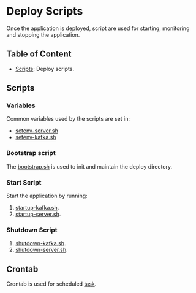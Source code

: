 # Deploy Scripts

Once the application is deployed, script are used for starting, monitoring and stopping the application.

## Table of Content

* [Scripts](#scripts): Deploy scripts.

## Scripts

### Variables

Common variables used by the scripts are set in:

* [setenv-server.sh](../bitstamp-consumer-deploy/src/main/java/com/herron/bitstamp/consumer/deploy/scripts/setenv-server.sh)
* [setenv-kafka.sh](../bitstamp-consumer-deploy/src/main/java/com/herron/bitstamp/consumer/deploy/scripts/setenv-kafka.sh)

### Bootstrap script

The [bootstrap.sh](../bitstamp-consumer-deploy/src/main/java/com/herron/bitstamp/consumer/deploy/scripts/bootstrap.sh)
is used to init and maintain the deploy directory.

### Start Script

Start the application by running:

1. [startup-kafka.sh](../bitstamp-consumer-deploy/src/main/java/com/herron/bitstamp/consumer/deploy/scripts/startup-kafka.sh).
2. [startup-server.sh](../bitstamp-consumer-deploy/src/main/java/com/herron/bitstamp/consumer/deploy/scripts/startup-server.sh).

### Shutdown Script

1. [shutdown-kafka.sh](../bitstamp-consumer-deploy/src/main/java/com/herron/bitstamp/consumer/deploy/scripts/shutdown-kafka.sh).
2. [shutdown-server.sh](../bitstamp-consumer-deploy/src/main/java/com/herron/bitstamp/consumer/deploy/scripts/shutdown-server.sh).

## Crontab

Crontab is used for
scheduled [task](../bitstamp-consumer-deploy/src/main/java/com/herron/bitstamp/consumer/deploy/cron/bitstamp-consumer.crontab).
